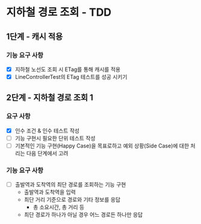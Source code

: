 # 지하철 경로 조회 - TDD

## 1단계 - 캐시 적용
### 기능 요구 사항
- [x] 지하철 노선도 조회 시 ETag를 통해 캐시를 적용
- [x] LineControllerTest의 ETag 테스트를 성공 시키기

## 2단계 - 지하철 경로 조회 1
### 요구 사항
- [x] 인수 조건 & 인수 테스트 작성
- [ ] 기능 구현시 필요한 단위 테스트 작성
- [ ] 기본적인 기능 구현(Happy Case)을 목표로하고 예외 상황(Side Case)에 대한 처리는 다음 단계에서 고려
### 기능 요구 사항
- [ ] 출발역과 도착역의 최단 경로를 조회하는 기능 구현
    * 출발역과 도착역을 입력
    * 최단 거리 기준으로 경로와 기타 정보를 응답
        * 총 소요시간, 총 거리 등
    *  최단 경로가 하나가 아닐 경우 어느 경로든 하나만 응답
